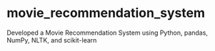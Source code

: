 # movie_recommendation_system
Developed a Movie Recommendation System using Python, pandas, NumPy, NLTK, and scikit-learn
